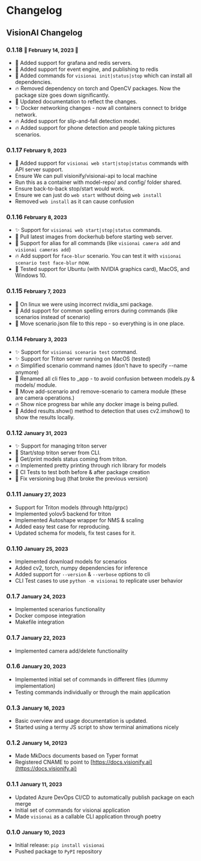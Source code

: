# Changelog

## VisionAI Changelog

### **0.1.18** <small>💚 February 14, 2023 💚 </small>

- 💚 Added support for grafana and redis servers.
- 🎨 Added support for event engine, and publishing to redis
- 🚚 Added commands for `visionai init|status|stop` which can install all dependencies.
- 🔥 Removed dependency on torch and OpenCV packages. Now the package size goes down significantly.
- 📝 Updated documentation to reflect the changes.
- ✨ Docker networking changes - now all containers connect to bridge network.
- 🔥 Added support for slip-and-fall detection model.
- 🔥 Added support for phone detection and people taking pictures scenarios.


### **0.1.17** <small>February 9, 2023</small>

- 📌 Added support for `visionai web start|stop|status` commands with API server support.
- Ensure We can pull visionify/visionai-api to local machine
- Run this as a container with model-repo/ and config/ folder shared.
- Ensure back-to-back stop/start would work.
- Ensure we can just do `web start` without doing `web install`
- Removed `web install` as it can cause confusion

### **0.1.16** <small>February 8, 2023</small>

- ✨ Support for `visionai web start|stop|status` commands.
- 🎨 Pull latest images from dockerhub before starting web server.
- 🚚 Support for alias for all commands (like `visionai camera add` and `visionai cameras add`)
- 🔥 Add support for `face-blur` scenario. You can test it with `visionai scenario test face-blur` now.
- 📝 Tested support for Ubuntu (with NVIDIA graphics card), MacOS, and Windows 10.

### **0.1.15** <small>February 7, 2023</small>

- 🐛 On linux we were using incorrect nvidia_smi package.
- 🎨 Add support for common spelling errors during commands (like scenarios instead of scenario)
- 🚚 Move scenario.json file to this repo - so everything is in one place.

### **0.1.14** <small>February 3, 2023</small>

- ✨ Support for `visionai scenario test` command.
- ✨ Support for Triton server running on MacOS (tested)
- 🔥 Simplified scenario command names (don't have to specify --name anymore)
- 📝 Renamed all cli files to _app - to avoid confusion between models.py & models/ module.
- 📝 Move add-scenario and remove-scenario to camera module (these are camera operations.)
- 🔥 Show nice progress bar while any docker image is being pulled.
- 🧪 Added results.show() method to detection that uses cv2.imshow() to show the results locally.

### **0.1.12** <small>January 31, 2023</small>

- ✨ Support for managing triton server
- 🎨 Start/stop triton server from CLI.
- 📝 Get/print models status coming from triton.
- 🔥 Implemented pretty printing through rich library for models
- 🧪 CI Tests to test both before & after package creation
- 🐛 Fix versioning bug (that broke the previous version)

### **0.1.11** <small>January 27, 2023</small>

- Support for Triton models (through http/grpc)
- Implemented yolov5 backend for triton
- Implemented Autoshape wrapper for NMS & scaling
- Added easy test case for reproducing.
- Updated schema for models, fix test cases for it.

### **0.1.10** <small>January 25, 2023</small>

- Implemented download models for scenarios
- Added cv2, torch, numpy dependencies for inference
- Added support for `--version` & `--verbose` options to cli
- CLI Test cases to use `python -m visionai` to replicate user behavior

### **0.1.7** <small>January 24, 2023</small>

- Implemented scenarios functionality
- Docker compose integration
- Makefile integration

### **0.1.7** <small>January 22, 2023</small>

- Implemented camera add/delete functionality

### **0.1.6** <small>January 20, 2023</small>

- Implemented initial set of commands in different files (dummy implementation)
- Testing commands individually or through the main application

### **0.1.3** <small>January 16, 2023</small>

- Basic overview and usage documentation is updated.
- Started using a termy JS script to show terminal animations nicely

### **0.1.2** <small>January 14, 20123</small>

- Made MkDocs documents based on Typer format
- Registered CNAME to point to [https://docs.visionify.ai](https://docs.visionify.ai)

### **0.1.1** <small>January 11, 2023</small>

- Updated Azure DevOps CI/CD to automatically publish package on each merge
- Initial set of commands for visionai application
- Made `visionai` as a callable CLI application through poetry

### **0.1.0** <small>January 10, 2023</small>

- Initial release: `pip install visionai`
- Pushed package to `PyPI` repository
